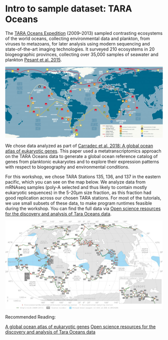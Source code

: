 # Intro to sample dataset: TARA Oceans

The [TARA Oceans Expedition](https://oceans.taraexpeditions.org/en/m/about-tara/les-expeditions/tara-oceans/) (2009–2013) sampled contrasting ecosystems of the world oceans, collecting environmental data and plankton, from viruses to metazoans, for later analysis using modern sequencing and state-of-the-art imaging technologies. It surveyed 210 ecosystems in 20 biogeographic provinces, collecting over 35,000 samples of seawater and plankton [Pesant et al.
2015](https://www.nature.com/articles/sdata201523#f2).


[![Tara Oceans Map](files/TARAOCEANS-CARTE-1024x462.jpg)](https://oceans.taraexpeditions.org/en/m/about-tara/les-expeditions/tara-oceans/)


We chose data analyzed as part of [Carradec et al. 2018: A global ocean atlas of eukaryotic genes](https://www.nature.com/articles/s41467-017-02342-1). This paper used a metatranscriptomics approach on the TARA Oceans data to generate a global ocean reference catalog of genes from planktonic eukaryotes and to explore their expression patterns with respect to biogeography and environmental conditions.


For this workshop, we chose TARA Stations 135, 136, and 137 in the eastern pacific, which you can see on the map below. We analyze data from mRNAseq samples (poly-A selected and thus likely to contain mostly eukaryotic sequences) in the 5-20µm size fraction, as this fraction had good replication across our chosen TARA stations. For most of the tutorials, we use small subsets of these data, to make program runtimes feasible during the workshop. You can find the
full data via [Open science resources for the discovery and analysis of Tara Oceans data](https://www.nature.com/articles/sdata201523#f2).


[![](files/tara-station-map.jpg)](https://www.nature.com/articles/sdata201523#f2)




Recommended Reading:

[A global ocean atlas of eukaryotic genes](https://www.nature.com/articles/s41467-017-02342-1)
[Open science resources for the discovery and analysis of Tara Oceans data](https://www.nature.com/articles/sdata201523#f2)

